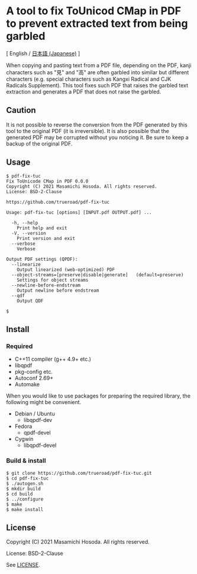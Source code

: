 <!-- -*- coding: utf-8 -*- -->
# A tool to fix ToUnicod CMap in PDF to prevent extracted text from being garbled

[ English / [日本語 (Japanese)](Readme.ja.md) ]

When copying and pasting text from a PDF file, depending on the PDF, kanji characters such as "見" and "高" are often garbled into similar but different characters (e.g. special characters such as Kangxi Radical and CJK Radicals Supplement).
This tool fixes such PDF that raises the garbled text extraction and generates a PDF that does not raise the garbled.

## Caution

It is not possible to reverse the conversion from the PDF generated by this tool to the original PDF (it is irreversible).
It is also possible that the generated PDF may be corrupted without you noticing it.
Be sure to keep a backup of the original PDF.

## Usage

```
$ pdf-fix-tuc
Fix ToUnicode CMap in PDF 0.0.0
Copyright (C) 2021 Masamichi Hosoda. All rights reserved.
License: BSD-2-Clause

https://github.com/trueroad/pdf-fix-tuc

Usage: pdf-fix-tuc [options] [INPUT.pdf OUTPUT.pdf] ...

  -h, --help
    Print help and exit
  -V, --version
    Print version and exit
  --verbose
    Verbose

Output PDF settings (QPDF):
  --linearize
    Output linearized (web-optimized) PDF
  --object-streams=[preserve|disable|generate]   (default=preserve)
    Settings for object streams
  --newline-before-endstream
    Output newline before endstream
  --qdf
    Output QDF

$
```

## Install

### Required

* C++11 compiler (g++ 4.9+ etc.)
* libqpdf
* pkg-config etc.
* Autoconf 2.69+
* Automake

When you would like to use packages for preparing the required library, the following might be convenient.

* Debian / Ubuntu
    + libqpdf-dev
* Fedora
    + qpdf-devel
* Cygwin
    + libqpdf-devel

### Build & install

```
$ git clone https://github.com/trueroad/pdf-fix-tuc.git
$ cd pdf-fix-tuc
$ ./autogen.sh
$ mkdir build
$ cd build
$ ../configure
$ make
$ make install
```

## License

Copyright (C) 2021 Masamichi Hosoda. All rights reserved.

License: BSD-2-Clause

See [LICENSE](./LICENSE).
